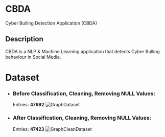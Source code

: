 # CBDA
Cyber Bulling Detection Application (CBDA)

## Description

CBDA is a NLP & Machine Learning application that detects Cyber Bulling behaviour in Social Media.

# Dataset

* ### Before Classification, Cleaning, Removing NULL Values:

  Entries: **47692**
    ![GraphDataset](https://user-images.githubusercontent.com/51766689/193657164-a02435a2-c1e4-44e6-9157-061eaafda255.png)

* ### After Classification, Cleaning, Removing NULL Values:

  Entries: **47423**
![GraphCleanDataset](https://user-images.githubusercontent.com/51766689/193657147-1b543fd4-18b7-41c8-9f75-446d43d39de6.png)
